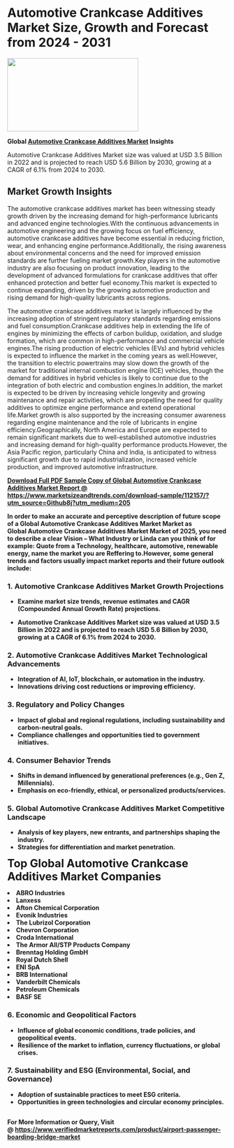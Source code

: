 <H1>Automotive Crankcase Additives Market Size, Growth and Forecast from 2024 - 2031</H1><img class="aligncenter size-medium wp-image-584254" src="https://thirdeyenews.in/wp-content/uploads/2024/09/Global-Market-Research-300x168.jpeg" alt="" width="300" height="168" /><p><strong>Global&nbsp;<a href="https://www.marketsizeandtrends.com/download-sample/112157/?utm_source=Github8j?utm_medium=205">Automotive Crankcase Additives Market</a> Insights</strong></p><p>Automotive Crankcase Additives Market size was valued at USD 3.5 Billion in 2022 and is projected to reach USD 5.6 Billion by 2030, growing at a CAGR of 6.1% from 2024 to 2030.</p><p><h2>Market Growth Insights</h2> <p>The automotive crankcase additives market has been witnessing steady growth driven by the increasing demand for high-performance lubricants and advanced engine technologies.With the continuous advancements in automotive engineering and the growing focus on fuel efficiency, automotive crankcase additives have become essential in reducing friction, wear, and enhancing engine performance.Additionally, the rising awareness about environmental concerns and the need for improved emission standards are further fueling market growth.Key players in the automotive industry are also focusing on product innovation, leading to the development of advanced formulations for crankcase additives that offer enhanced protection and better fuel economy.This market is expected to continue expanding, driven by the growing automotive production and rising demand for high-quality lubricants across regions.</p> <p><strong><a href="#"></a></strong></p> <p>The automotive crankcase additives market is largely influenced by the increasing adoption of stringent regulatory standards regarding emissions and fuel consumption.Crankcase additives help in extending the life of engines by minimizing the effects of carbon buildup, oxidation, and sludge formation, which are common in high-performance and commercial vehicle engines.The rising production of electric vehicles (EVs) and hybrid vehicles is expected to influence the market in the coming years as well.However, the transition to electric powertrains may slow down the growth of the market for traditional internal combustion engine (ICE) vehicles, though the demand for additives in hybrid vehicles is likely to continue due to the integration of both electric and combustion engines.In addition, the market is expected to be driven by increasing vehicle longevity and growing maintenance and repair activities, which are propelling the need for quality additives to optimize engine performance and extend operational life.Market growth is also supported by the increasing consumer awareness regarding engine maintenance and the role of lubricants in engine efficiency.Geographically, North America and Europe are expected to remain significant markets due to well-established automotive industries and increasing demand for high-quality performance products.However, the Asia Pacific region, particularly China and India, is anticipated to witness significant growth due to rapid industrialization, increased vehicle production, and improved automotive infrastructure.<strong><a href="#"></p><p><span class=""><strong>Download Full PDF Sample Copy of Global Automotive Crankcase Additives Market Report</strong> @ <a href="https://www.marketsizeandtrends.com/download-sample/112157/?utm_source=Github8j?utm_medium=205" target="_blank">https://www.marketsizeandtrends.com/download-sample/112157/?utm_source=Github8j?utm_medium=205</a></span></p><p>In order to make an accurate and perceptive description of future scope of a Global&nbsp;Automotive Crankcase Additives Market Market as Global&nbsp;Automotive Crankcase Additives Market Market of 2025, you need to describe a clear Vision &ndash; What Industry or Linda can you think of for example: Quote from a Technology, healthcare, automotive, renewable energy, name the market you are Reffering to.However, some general trends and factors usually impact market reports and their future outlook include:</p><h3>1.&nbsp;<strong>Automotive Crankcase Additives Market Growth Projections</strong></h3><ul><li>Examine market size trends, revenue estimates and CAGR (Compounded Annual Growth Rate) projections.</li><li><p>Automotive Crankcase Additives Market size was valued at USD 3.5 Billion in 2022 and is projected to reach USD 5.6 Billion by 2030, growing at a CAGR of 6.1% from 2024 to 2030.</p></li></ul><h3>2.&nbsp;<strong>Automotive Crankcase Additives Market Technological Advancements</strong></h3><ul><li>Integration of AI, IoT, blockchain, or automation in the industry.</li><li>Innovations driving cost reductions or improving efficiency.</li></ul><h3>3.&nbsp;<strong>Regulatory and Policy Changes</strong></h3><ul><li>Impact of global and regional regulations, including sustainability and carbon-neutral goals.</li><li>Compliance challenges and opportunities tied to government initiatives.</li></ul><h3>4.&nbsp;<strong>Consumer Behavior Trends</strong></h3><ul><li>Shifts in demand influenced by generational preferences (e.g., Gen Z, Millennials).</li><li>Emphasis on eco-friendly, ethical, or personalized products/services.</li></ul><h3>5.&nbsp;<strong>Global Automotive Crankcase Additives Market Competitive Landscape</strong></h3><ul><li>Analysis of key players, new entrants, and partnerships shaping the industry.</li><li>Strategies for differentiation and market penetration.</li></ul><p data-pm-slice="1 1 []"><span style="color: inherit; font-family: inherit; font-size: 25px;">Top Global Automotive Crankcase Additives Market Companies</span></p><div class="" data-test-id=""><p><li>ABRO Industries</li><li> Lanxess</li><li> Afton Chemical Corporation</li><li> Evonik Industries</li><li> The Lubrizol Corporation</li><li> Chevron Corporation</li><li> Croda International</li><li> The Armor All/STP Products Company</li><li> Brenntag Holding GmbH</li><li> Royal Dutch Shell</li><li> ENI SpA</li><li> BRB International</li><li> Vanderbilt Chemicals</li><li> Petroleum Chemicals</li><li> BASF SE</li></p></div><h3>6.&nbsp;<strong>Economic and Geopolitical Factors</strong></h3><ul><li>Influence of global economic conditions, trade policies, and geopolitical events.</li><li>Resilience of the market to inflation, currency fluctuations, or global crises.</li></ul><h3>7.&nbsp;<strong>Sustainability and ESG (Environmental, Social, and Governance)</strong></h3><ul><li>Adoption of sustainable practices to meet ESG criteria.</li><li>Opportunities in green technologies and circular economy principles.</li></ul><h2><strong style="font-size: 14px;">For More Information or Query, Visit @&nbsp;</strong><a style="background-color: #ffffff; font-size: 14px;" href="https://www.marketsizeandtrends.com/report/automotive-crankcase-additives-market/" target="_blank">https://www.verifiedmarketreports.com/product/airport-passenger-boarding-bridge-market</a></h2>